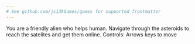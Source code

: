 ```yaml
---
# See github.com/js13kGames/games for supported frontmatter
---
```

You are a friendly alien who helps human. Navigate through the asteroids to reach the satelites and get them online.
Controls: Arrows keys to move
